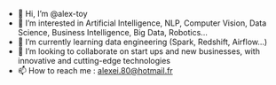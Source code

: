 - 👋 Hi, I’m @alex-toy
- 👀 I’m interested in Artificial Intelligence, NLP, Computer Vision, Data Science, Business Intelligence, Big Data, Robotics...
- 🌱 I’m currently learning data engineering (Spark, Redshift, Airflow...)
- 💞️ I’m looking to collaborate on start ups and new businesses, with innovative and cutting-edge technologies
- 📫 How to reach me : alexei.80@hotmail.fr

<!---
alex-toy/alex-toy is a ✨ special ✨ repository because its `README.md` (this file) appears on your GitHub profile.
You can click the Preview link to take a look at your changes.
--->
